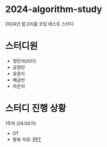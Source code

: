 # 2024-algorithm-study
2024년 알고리즘 코딩 테스트 스터디


# 스터디원

- 정민석(리더)
- 공정민
- 유윤지
- 배금빈
- 하은지


# 스터디 진행 상황

1주차 (24.04.11)
- OT
- 발표 자료: [PPT](https://docs.google.com/presentation/d/17yL7FTwZjjbk3ue7Topx5HOJeMB0qJd3_p2BgtbkbL8/edit?usp=sharing)
